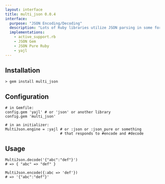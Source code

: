 ```yaml
---
layout: interface
title: multi_json 0.0.4
interface:
  purpose: "JSON Encoding/Decoding"
  description: "Lots of Ruby libraries utilize JSON parsing in some form, and everyone has their favorite JSON library. In order to best support multiple JSON parsers and libraries, multi_json is a general-purpose swappable JSON backend library."
  implementations:
    - active_support.rb
    - JSON Gem
    - JSON Pure Ruby
    - yajl
---
```


## Installation

    > gem install multi_json

## Configuration

    # in Gemfile:
    config.gem 'yajl' # or 'json' or another library
    config.gem 'multi_json'

    # in an initializer:
    MultiJson.engine = :yajl # or :json or :json_pure or something
                             # that responds to #encode and #decode

## Usage

    MultiJson.decode('{"abc":"def"}')
    # => { "abc" => "def" }

    MultiJson.encode({:abc => 'def'})
    # => '{"abc":"def"}'
